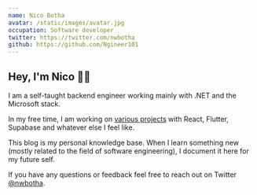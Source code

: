 ```yaml
---
name: Nico Botha
avatar: /static/images/avatar.jpg
occupation: Software developer
twitter: https://twitter.com/nwbotha
github: https://github.com/Ngineer101
---
```


## Hey, I'm Nico 👋🏼

I am a self-taught backend engineer working mainly with .NET and the Microsoft stack.

In my free time, I am working on [various projects](/projects) with React, Flutter, Supabase and whatever else I feel like.

This blog is my personal knowledge base. When I learn something new (mostly related to the field of software engineering), I document it here for my future self.

If you have any questions or feedback feel free to reach out on Twitter [@nwbotha](https://twitter.com/nwbotha).
